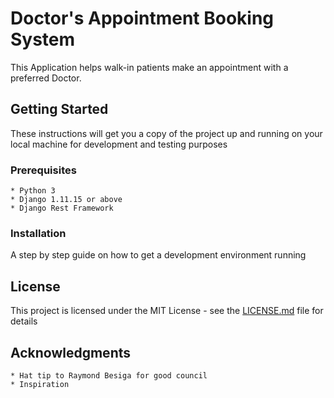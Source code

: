 # Doctor's Appointment Booking System
This Application helps walk-in patients make an appointment with a preferred Doctor.

## Getting Started
These instructions will get you a copy of the project up and running on your local machine for development and testing purposes

### Prerequisites
	* Python 3
	* Django 1.11.15 or above
	* Django Rest Framework
	
### Installation
A step by step guide on how to get a development environment running

## License

This project is licensed under the MIT License - see the [LICENSE.md](LICENSE.md) file for details

## Acknowledgments
	* Hat tip to Raymond Besiga for good council
	* Inspiration